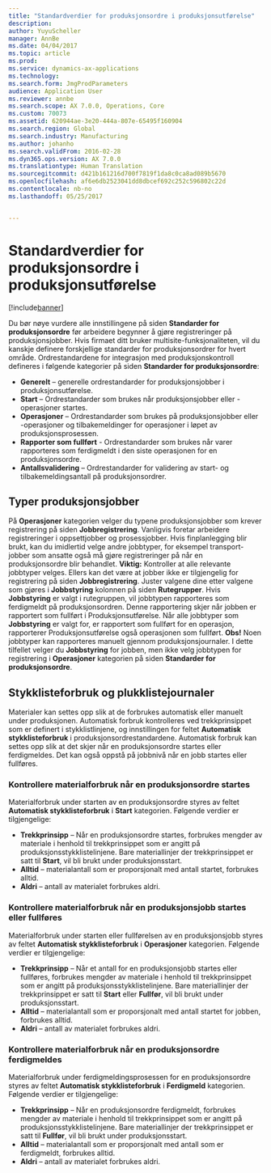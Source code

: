 ```yaml
---
title: "Standardverdier for produksjonsordre i produksjonsutførelse"
description: 
author: YuyuScheller
manager: AnnBe
ms.date: 04/04/2017
ms.topic: article
ms.prod: 
ms.service: dynamics-ax-applications
ms.technology: 
ms.search.form: JmgProdParameters
audience: Application User
ms.reviewer: annbe
ms.search.scope: AX 7.0.0, Operations, Core
ms.custom: 70073
ms.assetid: 620944ae-3e20-444a-807e-65495f160904
ms.search.region: Global
ms.search.industry: Manufacturing
ms.author: johanho
ms.search.validFrom: 2016-02-28
ms.dyn365.ops.version: AX 7.0.0
ms.translationtype: Human Translation
ms.sourcegitcommit: d421b161216d700f7819f1da8c0ca8ad089b5670
ms.openlocfilehash: af6e6db2523041dd8dbcef692c252c596802c22d
ms.contentlocale: nb-no
ms.lasthandoff: 05/25/2017


---
```


# <a name="production-order-defaults-in-manufacturing-execution"></a>Standardverdier for produksjonsordre i produksjonsutførelse

[!include[banner](../includes/banner.md)]




Du bør nøye vurdere alle innstillingene på siden **Standarder for produksjonsordre** før arbeidere begynner å gjøre registreringer på produksjonsjobber. Hvis firmaet ditt bruker multisite-funksjonaliteten, vil du kanskje definere forskjellige standarder for produksjonsordrer for hvert område. Ordrestandardene for integrasjon med produksjonskontroll defineres i følgende kategorier på siden **Standarder for produksjonsordre**:

-   **Generelt** – generelle ordrestandarder for produksjonsjobber i produksjonsutførelse.
-   **Start** – Ordrestandarder som brukes når produksjonsjobber eller -operasjoner startes.
-   **Operasjoner** – Ordrestandarder som brukes på produksjonsjobber eller -operasjoner og tilbakemeldinger for operasjoner i løpet av produksjonsprosessen.
-   **Rapporter som fullført** - Ordrestandarder som brukes når varer rapporteres som ferdigmeldt i den siste operasjonen for en produksjonsordre.
-   **Antallsvalidering** – Ordrestandarder for validering av start- og tilbakemeldingsantall på produksjonsordrer.

## <a name="types-of-production-jobs"></a>Typer produksjonsjobber
På **Operasjoner** kategorien velger du typene produksjonsjobber som krever registrering på siden **Jobbregistrering**. Vanligvis foretar arbeidere registreringer i oppsettjobber og prosessjobber. Hvis finplanlegging blir brukt, kan du imidlertid velge andre jobbtyper, for eksempel transport-jobber som ansatte også må gjøre registreringer på når en produksjonsordre blir behandlet. **Viktig:** Kontroller at alle relevante jobbtyper velges. Ellers kan det være at jobber ikke er tilgjengelig for registrering på siden **Jobbregistrering**. Juster valgene dine etter valgene som gjøres i **Jobbstyring** kolonnen på siden **Rutegrupper**. Hvis **Jobbstyring** er valgt i rutegruppen, vil jobbtypen rapporteres som ferdigmeldt på produksjonsordren. Denne rapportering skjer når jobben er rapportert som fullført i Produksjonsutførelse. Når alle jobbtyper som **Jobbstyring** er valgt for, er rapportert som fullført for en operasjon, rapporterer Produksjonsutførelse også operasjonen som fullført. **Obs!** Noen jobbtyper kan rapporteres manuelt gjennom produksjonsjournaler. I dette tilfellet velger du **Jobbstyring** for jobben, men ikke velg jobbtypen for registrering i **Operasjoner** kategorien på siden **Standarder for produksjonsordre**.

## <a name="bom-consumption-and-picking-list-journals"></a>Stykklisteforbruk og plukklistejournaler
Materialer kan settes opp slik at de forbrukes automatisk eller manuelt under produksjonen. Automatisk forbruk kontrolleres ved trekkprinsippet som er definert i stykklistlinjene, og innstillingen for feltet **Automatisk stykklisteforbruk** i produksjonsordrestandardene. Automatisk forbruk kan settes opp slik at det skjer når en produksjonsordre startes eller ferdigmeldes. Det kan også oppstå på jobbnivå når en jobb startes eller fullføres.

### <a name="controlling-material-consumption-when-a-production-order-is-started"></a>Kontrollere materialforbruk når en produksjonsordre startes

Materialforbruk under starten av en produksjonsordre styres av feltet **Automatisk stykklisteforbruk** i **Start** kategorien. Følgende verdier er tilgjengelige:

-   **Trekkprinsipp** – Når en produksjonsordre startes, forbrukes mengder av materiale i henhold til trekkprinsippet som er angitt på produksjonsstykklistelinjene. Bare materiallinjer der trekkprinsippet er satt til **Start**, vil bli brukt under produksjonsstart.
-   **Alltid** – materialantall som er proporsjonalt med antall startet, forbrukes alltid.
-   **Aldri** – antall av materialet forbrukes aldri.

### <a name="controlling-material-consumption-when-a-production-job-is-started-or-completed"></a>Kontrollere materialforbruk når en produksjonsjobb startes eller fullføres

Materialforbruk under starten eller fullførelsen av en produksjonsjobb styres av feltet **Automatisk stykklisteforbruk** i **Operasjoner** kategorien. Følgende verdier er tilgjengelige:

-   **Trekkprinsipp** – Når et antall for en produksjonsjobb startes eller fullføres, forbrukes mengder av materiale i henhold til trekkprinsippet som er angitt på produksjonsstykklistelinjene. Bare materiallinjer der trekkprinsippet er satt til **Start** eller **Fullfør**, vil bli brukt under produksjonsstart.
-   **Alltid** – materialantall som er proporsjonalt med antall startet for jobben, forbrukes alltid.
-   **Aldri** – antall av materialet forbrukes aldri.

### <a name="controlling-material-consumption-when-a-production-order-is-reported-as-finished"></a>Kontrollere materialforbruk når en produksjonsordre ferdigmeldes

Materialforbruk under ferdigmeldingsprosessen for en produksjonsordre styres av feltet **Automatisk stykklisteforbruk** i **Ferdigmeld** kategorien. Følgende verdier er tilgjengelige:

-   **Trekkprinsipp** – Når en produksjonsordre ferdigmeldt, forbrukes mengder av materiale i henhold til trekkprinsippet som er angitt på produksjonsstykklistelinjene. Bare materiallinjer der trekkprinsippet er satt til **Fullfør**, vil bli brukt under produksjonsstart.
-   **Alltid** – materialantall som er proporsjonalt med antall som er ferdigmeldt, forbrukes alltid.
-   **Aldri** – antall av materialet forbrukes aldri.





